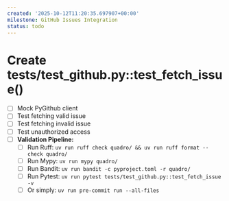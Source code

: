 ```yaml
---
created: '2025-10-12T11:20:35.697907+00:00'
milestone: GitHub Issues Integration
status: todo
---
```


# Create tests/test_github.py::test_fetch_issue()

- [ ] Mock PyGithub client
- [ ] Test fetching valid issue
- [ ] Test fetching invalid issue
- [ ] Test unauthorized access
- [ ] **Validation Pipeline:**
  - [ ] Run Ruff: `uv run ruff check quadro/ && uv run ruff format --check quadro/`
  - [ ] Run Mypy: `uv run mypy quadro/`
  - [ ] Run Bandit: `uv run bandit -c pyproject.toml -r quadro/`
  - [ ] Run Pytest: `uv run pytest tests/test_github.py::test_fetch_issue -v`
  - [ ] Or simply: `uv run pre-commit run --all-files`
